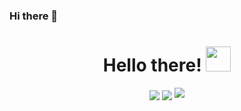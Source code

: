 ### Hi there 👋  

<div align="center">   
    <h1>Hello there! 
        <img src="https://media.giphy.com/media/KAFyE31UznAEaru7de/giphy.gif" width="40px">
    </h1> 
</div>  

<div align="center">   
    <img align="center" src="https://github-readme-stats.vercel.app/api?username=jlozanoa0&count_private=true&show_icons=true&include_all_commits=true&hide_title=true%22/%3E </div> <br/> <div align="center"><span>     
    <img align="center" src="https://github-readme-stats.vercel.app/api/wakatime?username=jlozanoa0%22/%3E   </span> </div> <br/> <div align="center">   
    <img src="https://github-profile-trophy.vercel.app/?username=jlozanoa0&theme=darkhub&no-frame=true&margin-w=30" /> 
 </div>